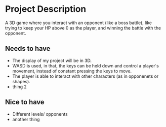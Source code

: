# Project Description

A 3D game where you interact with an opponent (like a boss battle), like trying to keep your HP above 0 as the player, and winning the battle with the opponent.

## Needs to have

- The display of my project will be in 3D.
- WASD is used, in that, the keys can be held down and control a player's movement, instead of constant pressing the keys to move.
- The player is able to interact with other characters (as in opponenets or shapes).
- thing 2

## Nice to have

- Different levels/ opponents
- another thing